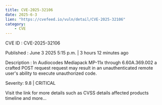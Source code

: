 ```yaml
---
title: CVE-2025-32106
date: 2025-6-3
lien: "https://cvefeed.io/vuln/detail/CVE-2025-32106"
category:
    - CVE
---
```


CVE ID : CVE-2025-32106

Published :  June 3
2025
5:15 p.m. | 3 hours
12 minutes ago

Description : In Audiocodes Mediapack MP-11x through 6.60A.369.002
a crafted POST request request may result in an unauthenticated remote user's ability to execute unauthorized code.

Severity: 9.8 | CRITICAL

Visit the link for more details
such as CVSS details
affected products
timeline
and more...

